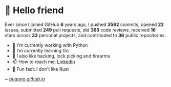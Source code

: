 # 🤖 Hello friend

Ever since I joined GitHub **6** years ago, I pushed **3562** commits, opened **22** issues, submitted **249** pull requests, did **365** code reviews, received **16** stars across **33** personal projects, and contributed to **36** public repositories.

- 🐍 I'm currently working with Python
- 🌱 I’m currently learning Go
- 🔭 I also like hacking, lock picking and firearms
- 📫 How to reach me: [LinkedIn](https://www.linkedin.com/in/brunodesouzabezerra/)
- 🤡 Fun fact: I don't like Rust

**~** [_buguno.github.io_](https://buguno.github.io/)

